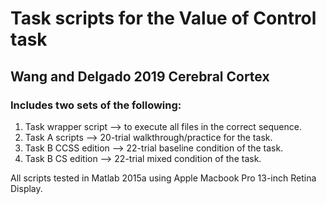 # Task scripts for the Value of Control task
##  Wang and Delgado 2019 Cerebral Cortex
### Includes two sets of the following: 
 1. Task wrapper script --> to execute all files in the correct sequence. 
 2. Task A scripts --> 20-trial walkthrough/practice for the task. 
 3. Task B CCSS edition --> 22-trial baseline condition of the task.
 4. Task B CS edition --> 22-trial mixed condition of the task. 

All scripts tested in Matlab 2015a using Apple Macbook Pro 13-inch Retina Display. 
